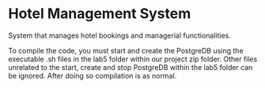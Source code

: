 # Hotel Management System

System that manages hotel bookings and managerial functionalities.

To compile the code, you must start and create the PostgreDB using the executable .sh files in the lab5 folder within our project zip folder. Other files unrelated to the start, create and stop PostgreDB within the lab5 folder can be ignored. After doing so compilation is as normal. 
